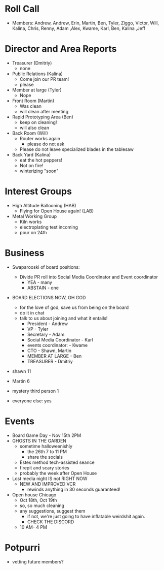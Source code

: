 # Roll Call
- Members: Andrew, Andrew, Erin, Martin, Ben, Tyler, Ziggo, Victor, Will, Kalina, Chris, Renny, Adam ,Alex, Kwame, Karl, Ben, Kalina ,Jeff

# Director and Area Reports
- Treasurer (Dmitriy)
  - none
- Public Relations (Kalina)
  - Come join our PR team!
  - please
- Member at large (Tyler)
  - Nope
- Front Room (Martin)
  - Was clean
  - will clean after meeting
- Rapid Prototyping Area (Ben)
  - keep on cleaning!
  - will also clean
- Back Room (Will)
  - Router works again
    - please do not ask
  - Please do not leave specialized blades in the tablesaw
- Back Yard (Kalina)
  - eat the hot peppers!
  - Not on fire!
  - winterizing "soon"
# Interest Groups
- High Altitude Ballooning (HAB)
  - Flying for Open House again! (LAB)
- Metal Working Group
  - Kiln works
  - electroplating test incoming
  - pour on 24th

# Business
 - Swaparooski of board positions:
   - Divide PR roll into Social Media Coordinator and Event coordinator
     - YEA - many
     - ABSTAIN - one
 - BOARD ELECTIONS NOW, OH GOD
   - for the love of god, save us from being on the board
   - do it in chat
   - talk to us about joining and what it entails!
      - President - Andrew
      - VP - Tyler
      - Secretary - Adam
      - Social Media Coordinator - Karl
      - events coordinator: - Kwame
      - CTO - Shawn, Martin
      - MEMBER AT LARGE - Ben
      - TREASURER - Dmitriy
  - shawn 11
  - Martin 6
  - mystery third person 1

  - everyone else: yes

# Events
- Board Game Day - Nov 15th 2PM
- GHOSTS IN THE GARDEN
  - sometime halloweenishly
    - the 26th 7 to 11 PM
    - share the socials
  - Estes method tech-assisted seance
  - firepit and scary stories
  - probably the week after Open House
- Lost media night IS not RIGHT NOW
  - NEW AND IMPROVED VCR
    - rewinds anything in 30 seconds guaranteed!
- Open house Chicago
  - Oct 18th, Oct 19th
  - so, so much cleaning
  - any suggestions, suggest them
    - if not, we're just going to have inflatable weirdshit again.
    - CHECK THE DISCORD
  - 10 AM- 4 PM
# Potpurri
- vetting future members?

